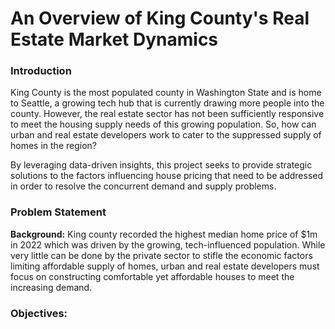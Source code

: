 # An Overview of King County's Real Estate Market Dynamics


### Introduction

King County is the most populated county in Washington State and is home to Seattle, a growing tech hub that is currently drawing more people into the county. However, the real estate sector has not been sufficiently responsive to meet the housing supply needs of this growing population. So, how can urban and real estate developers work to cater to the suppressed supply of homes in the region?

By leveraging data-driven insights, this project seeks to provide strategic solutions to the factors influencing house pricing that need to be addressed in order to resolve the concurrent demand and supply problems. 


### Problem Statement

**Background:**
King county recorded the highest median home price of $1m in 2022 which was driven by the growing, tech-influenced population. While very little can be done by the private sector to stifle the economic factors limiting affordable supply of homes, urban and real estate developers must focus on constructing comfortable yet affordable houses to meet the increasing demand.


### Objectives:



